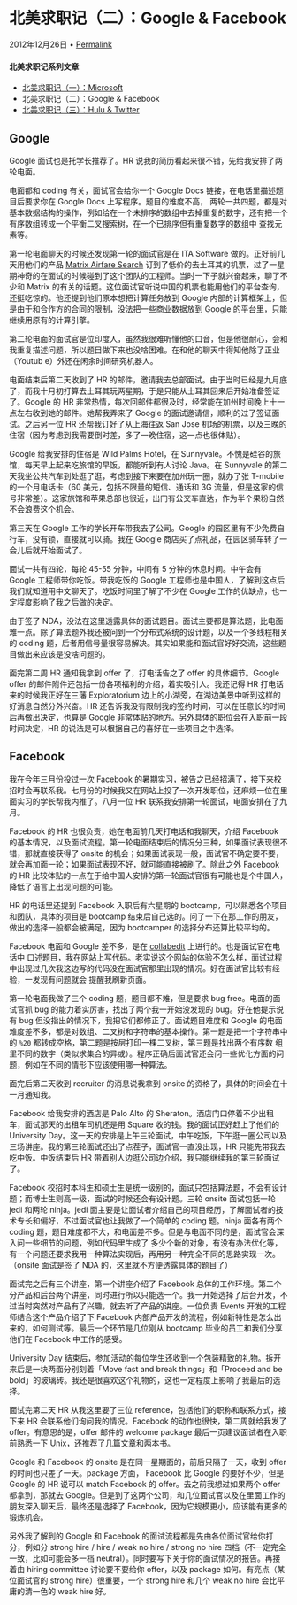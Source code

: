 

#  北美求职记（二）：Google & Facebook

2012年12月26日 • [Permalink](http://blog.yxwang.me/2012/12/job-hunting-in-usa-2/)

#### 北美求职记系列文章

  * [北美求职记（一）：Microsoft](http://blog.yxwang.me/2012/12/job-hunting-in-usa-1/)
  * 北美求职记（二）：Google & Facebook
  * [北美求职记（三）：Hulu & Twitter](http://blog.yxwang.me/2012/12/job-hunting-in-usa-3/)

## Google

Google 面试也是托学长推荐了。HR 说我的简历看起来很不错，先给我安排了两轮电面。

电面都和 coding 有关，面试官会给你一个 Google Docs 链接，在电话里描述题目后要求你在 Google Docs 上写程序。题目的难度不高，
两轮一共四题，都是对基本数据结构的操作，例如给在一个未排序的数组中去掉重复的数字，还有把一个有序数组转成一个平衡二叉搜索树，在一个已排序但有重复数字的数组中
查找元素等。

第一轮电面聊天的时候还发现第一轮的面试官是在 ITA Software 做的。正好前几天用他们的产品 [Matrix Airfare
Search](http://matrix.itasoftware.com/)
订到了低价的去土耳其的机票，过了一星期神奇的在面试的时候碰到了这个团队的工程师。当时一下子就兴奋起来，聊了不少和 Matrix
的有关的话题。这位面试官听说中国的机票也能用他们的平台查询，还挺吃惊的。他还提到他们原本想把计算任务放到 Google
内部的计算框架上，但是由于和合作方的合同的限制，没法把一些商业数据放到 Google 的平台里，只能继续用原有的计算引擎。

第二轮电面的面试官是位印度人，虽然我很难听懂他的口音，但是他很耐心，会和我重复描述问题，所以题目做下来也没啥困难。在和他的聊天中得知他除了正业（Youtub
e）外还在闲余时间研究机器人。

电面结束后第二天收到了 HR
的邮件，邀请我去总部面试。由于当时已经是九月底了，而我十月初打算去土耳其玩两星期，于是只能从土耳其回来后开始准备签证了。Google 的 HR
非常热情，每次回邮件都很及时，经常能在加州时间晚上十一点左右收到她的邮件。她帮我弄来了 Google 的面试邀请信，顺利的过了签证面试。之后另一位 HR
还帮我订好了从上海往返 San Jose 机场的机票，以及三晚的住宿（因为考虑到我需要倒时差，多了一晚住宿，这一点也很体贴）。

Google 给我安排的住宿是 Wild Palms Hotel，在 Sunnyvale。不愧是硅谷的旅馆，每天早上起来吃旅馆的早饭，都能听到有人讨论
Java。在 Sunnyvale 的第二天我坐公共汽车到处逛了逛，考虑到接下来要在加州玩一圈，就办了张 T-mobile 的一个月电话卡（60
美元，包括不限量的短信、通话和 3G 流量，但是这家的信号非常差）。这家旅馆和苹果总部也很近，出门有公交车直达，作为半个果粉自然不会浪费这个机会。

第三天在 Google 工作的学长开车带我去了公司。Google 的园区里有不少免费自行车，没有锁，直接就可以骑。我在 Google
商店买了点礼品，在园区骑车转了一会儿后就开始面试了。

面试一共有四轮，每轮 45-55 分钟，中间有 5 分钟的休息时间。中午会有 Google 工程师带你吃饭。带我吃饭的 Google
工程师也是中国人，了解到这点后我们就知道用中文聊天了。吃饭时间里了解了不少在 Google 工作的优缺点，也一定程度影响了我之后做的决定。

由于签了 NDA，没法在这里透露具体的面试题目。面试主要都是算法题，比电面难一点。除了算法题外我还被问到一个分布式系统的设计题，以及一个多线程相关的
coding 题，后者用信号量很容易解决。其实如果能和面试官好好交流，这些题目做出来应该是没啥问题的。

面完第二周 HR 通知我拿到 offer 了，打电话告之了 offer 的具体细节。Google offer
的邮件附件还包括一份各项福利的介绍，着实吸引人。我还记得 HR 打电话来的时候我正好在三藩 Exploratorium
边上的小湖旁，在湖边美景中听到这样的好消息自然分外兴奋。HR 还告诉我没有限制我的签约时间，可以在任意长的时间后再做出决定，也算是 Google
非常体贴的地方。另外具体的职位会在入职前一段时间决定，HR 的说法是可以根据自己的喜好在一些项目之中选择。

## Facebook

我在今年三月份投过一次 Facebook
的暑期实习，被告之已经招满了，接下来校招时会再联系我。七月份的时候我又在网站上投了一次开发职位，还麻烦一位在里面实习的学长帮我内推了。八月一位 HR
联系我安排第一轮面试，电面安排在了九月。

Facebook 的 HR 也很负责，她在电面前几天打电话和我聊天，介绍 Facebook
的基本情况，以及面试流程。第一轮电面结束后的情况分三种，如果面试表现很不错，那就直接获得了 onsite
的机会；如果面试表现一般，面试官不确定要不要，就会再加面一轮；如果面试表现不好，就可能直接被刷了。除此之外 Facebook 的 HR
比较体贴的一点在于给中国人安排的第一轮面试官很有可能也是个中国人，降低了语言上出现问题的可能。

HR 的电话里还提到 Facebook 入职后有六星期的 bootcamp，可以熟悉各个项目和团队，具体的项目是 bootcamp
结束后自己选的。问了一下在那工作的朋友，做出的选择一般都会被满足，因为 bootcamper 的选择分布还算比较平均的。

Facebook 电面和 Google 差不多，是在 [collabedit](http://collabedit.com/) 上进行的。也是面试官在电话中
口述题目，我在网站上写代码。老实说这个网站的体验不怎么样，面试过程中出现过几次我这边写的代码没在面试官那里出现的情况。好在面试官比较有经验，一发现有问题就会
提醒我刷新页面。

第一轮电面我做了三个 coding 题，题目都不难，但是要求 bug free。电面的面试官抓 bug 的能力着实厉害，找出了两个我一开始没发现的
bug。好在他提示说有 bug 但没指出的情况下，我把它们都修正了。面试题目难度和 Google
的电面难度差不多，都是对数组、二叉树和字符串的基本操作。第一题是把一个字符串中的 `%20` 都转成空格，第二题是按层打印一棵二叉树，第三题是找出两个有序数
组里不同的数字（类似求集合的异或）。程序正确后面试官还会问一些优化方面的问题，例如在不同的情形下应该使用哪一种算法。

面完后第二天收到 recruiter 的消息说我拿到 onsite 的资格了，具体的时间会在十一月通知我。

Facebook 给我安排的酒店是 Palo Alto 的 Sheraton。酒店门口停着不少出租车，面试那天的出租车司机还是用 Square
收的钱。我的面试正好赶上了他们的 University
Day。这一天的安排是上午三轮面试，中午吃饭，下午逛一圈公司以及三场讲座。我的第三轮面试还出了点茬子，面试官一直没出现，HR 只能先带我去吃中饭。中饭结束后
HR 带着别人边逛公司边介绍，我只能继续我的第三轮面试了。

Facebook 校招时本科生和硕士生是统一级别的，面试只包括算法题，不会有设计题；而博士生则高一级，面试的时候还会有设计题。三轮 onsite
面试包括一轮 jedi 和两轮 ninja。jedi 面主要是让面试者介绍自己的项目经历，了解面试者的技术专长和偏好，不过面试官也让我做了一个简单的
coding 题。ninja 面各有两个 coding 题，题目难度都不大，和电面差不多。但是与电面不同的是，面试官会深入问一些细节的问题，例如代码里生成了
多少个新的对象，有没有办法优化等，有一个问题还要求我用一种算法实现后，再用另一种完全不同的思路实现一次。（onsite 面试是签了 NDA
的，这里就不方便透露具体的题目了）

面试完之后有三个讲座，第一个讲座介绍了 Facebook
总体的工作环境。第二个分产品和后台两个讲座，同时进行所以只能选一个。我一开始选择了后台开发，不过当时突然对产品有了兴趣，就去听了产品的讲座。一位负责
Events 开发的工程师结合这个产品介绍了下 Facebook 内部产品开发的流程，例如新特性是怎么出来的，如何测试等。最后一个环节是几位刚从
bootcamp 毕业的员工和我们分享他们在 Facebook 中工作的感受。

University Day 结束后，参加活动的每位学生还收到一个包装精致的礼物。拆开来后是一块两面分别刻着「Move fast and break
things」和「Proceed and be bold」的玻璃砖。我还是很喜欢这个礼物的，这也一定程度上影响了我最后的选择。

面试完第二天 HR 从我这里要了三位 reference，包括他们的职称和联系方式，接下来 HR 会联系他们询问我的情况。Facebook
的动作也很快，第二周就给我发了 offer。有意思的是，offer 邮件的 welcome package 最后一页建议面试者在入职前熟悉一下
Unix，还推荐了几篇文章和两本书。

Google 和 Facebook 的 onsite 是在同一星期面的，前后只隔了一天，收到 offer 的时间也只差了一天。package 方面，
Facebook 比 Google 的要好不少，但是 Google 的 HR 说可以 match Facebook 的 offer。去之前我想过如果两个
offer 都拿到，那就去 Google。但是到了这两个公司，和几位面试官以及在里面工作的朋友深入聊天后，最终还是选择了
Facebook，因为它规模更小，应该能有更多的锻炼机会。

另外我了解到的 Google 和 Facebook 的面试流程都是先由各位面试官给你打分，例如分 strong hire / hire / weak no
hire / strong no hire 四档（不一定完全一致，比如可能会多一档 neutral）。同时要写下关于你的面试情况的报告。再接着由
hiring committee 讨论要不要给你 offer，以及 package 如何。有亮点（某位面试官的 strong hire）很重要，一个
strong hire 和几个 weak no hire 会比平庸的清一色的 weak hire 好。


